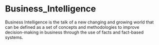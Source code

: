 # Business_Intelligence
Business Intelligence is the talk of a new changing and growing world that can be defined as a set of concepts and methodologies to improve decision-making in business through the use of facts and fact-based systems. 
